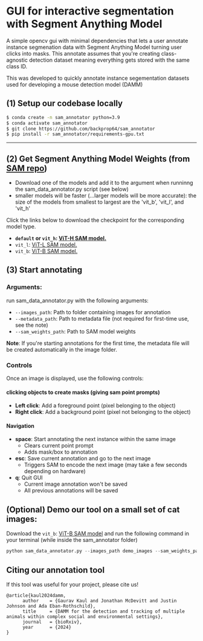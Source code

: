 # GUI for interactive segmentation with Segment Anything Model
A simple opencv gui with minimal dependencies that lets a user annotate instance segmenation data with Segment Anything Model turning user clicks into masks. This annotate assumes that you're creating class-agnostic detection dataset meaning everything gets stored with the same class ID. 

This was developed to quickly annotate instance segementation datasets used for developing a mouse detection model (DAMM)

## (1) Setup our codebase locally 

```bash
$ conda create -n sam_annotator python=3.9 
$ conda activate sam_annotator
$ git clone https://github.com/backprop64/sam_annotator
$ pip install -r sam_annotator/requirements-gpu.txt
```
---

## (2) Get Segment Anything Model Weights (from [SAM repo](https://github.dev/facebookresearch/segment-anything))

- Download one of the models and add it to the argument when runninng the sam_data_annotator.py script (see below)
- smaller models will be faster (...larger models will be more accurate): the size of the models from smallest to largest are the 'vit_b', 'vit_l', and 'vit_h'

Click the links below to download the checkpoint for the corresponding model type.

- **`default` or `vit_h`: [ViT-H SAM model.](https://dl.fbaipublicfiles.com/segment_anything/sam_vit_h_4b8939.pth)**
- `vit_l`: [ViT-L SAM model.](https://dl.fbaipublicfiles.com/segment_anything/sam_vit_l_0b3195.pth)
- `vit_b`: [ViT-B SAM model.](https://dl.fbaipublicfiles.com/segment_anything/sam_vit_b_01ec64.pth)

## (3) Start annotating

### Arguments:
run sam_data_annotator.py with the following arguments: 
- `--images_path`: Path to folder containing images for annotation
- `--metadata_path`: Path to metadata file (not required for first-time use, see the note)
- `--sam_weights_path`: Path to SAM model weights


**Note**: If you're starting annotations for the first time, the metadata file will be created automatically in the image folder.


### Controls
Once an image is displayed, use the following controls:

#### clicking objects to create masks (giving sam point prompts)
- **Left click**: Add a foreground point (pixel belonging to the object)
- **Right click**: Add a background point (pixel not belonging to the object)

#### Navigation
- **space**: Start annotating the next instance within the same image
  - Clears current point prompt
  - Adds mask/box to annotation
- **esc**: Save current annotation and go to the next image
  - Triggers SAM to encode the next image (may take a few seconds depending on hardware)
- **q**: Quit GUI
  - Current image annotation won't be saved
  - All previous annotations will be saved




## (Optional) Demo our tool on a small set of cat images:

Download the `vit_b`: [ViT-B SAM model](https://dl.fbaipublicfiles.com/segment_anything/sam_vit_b_01ec64.pth) and run the following command in your terminal (while inside the sam_annotator folder)

```python 
python sam_data_annotator.py --images_path demo_images --sam_weights_path path/to/sam_vit_b_01ec64.pth 
```

## Citing our annotation tool 
If this tool was useful for your project, please cite us!

```
@article{kaul2024damm,
      author    = {Gaurav Kaul and Jonathan McDevitt and Justin Johnson and Ada Eban-Rothschild},
      title     = {DAMM for the detection and tracking of multiple animals within complex social and environmental settings},
      journal   = {bioRxiv},
      year      = {2024}
}
```

